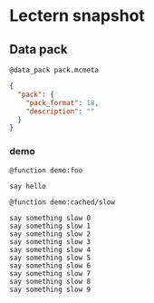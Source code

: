 # Lectern snapshot

## Data pack

`@data_pack pack.mcmeta`

```json
{
  "pack": {
    "pack_format": 18,
    "description": ""
  }
}
```

### demo

`@function demo:foo`

```mcfunction
say hello
```

`@function demo:cached/slow`

```mcfunction
say something slow 0
say something slow 1
say something slow 2
say something slow 3
say something slow 4
say something slow 5
say something slow 6
say something slow 7
say something slow 8
say something slow 9
```
